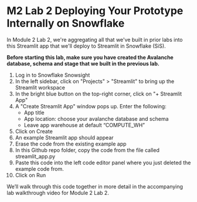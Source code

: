 # M2 Lab 2 Deploying Your Prototype Internally on Snowflake

In Module 2 Lab 2, we're aggregating all that we've built in prior labs into this Streamlit app that we'll deploy to Streamlit in Snowflake (SiS).

**Before starting this lab, make sure you have created the Avalanche database, schema and stage that we built in the previous lab.**
1. Log in to Snowflake Snowsight
2. In the left sidebar, click on "Projects" > "Streamlit" to bring up the Streamlit workspace
3. In the bright blue button on the top-right corner, click on "+ Streamlit App" 
4. A "Create Streamlit App" window pops up. 
    Enter the following:
    - App title
    - App location: choose your avalanche database and schema
    - Leave app warehouse at default “COMPUTE_WH”
5. Click on Create
6. An example Streamlit app should appear
7. Erase the code from the existing example app
8. In this Github repo folder, copy the code from the file called streamlit_app.py
9. Paste this code into the left code editor panel where you just deleted the example code from. 
10. Click on Run

We’ll walk through this code together in more detail in the accompanying lab walkthrough video for Module 2 Lab 2. 
